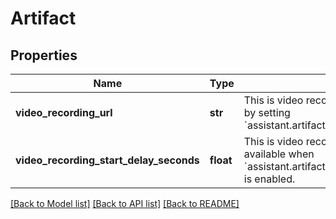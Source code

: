 # Artifact

## Properties
Name | Type | Description | Notes
------------ | ------------- | ------------- | -------------
**video_recording_url** | **str** | This is video recording url for the call. Enable by setting &#x60;assistant.artifactPlan.videoRecordingEnabled&#x60;. | [optional] 
**video_recording_start_delay_seconds** | **float** | This is video recording start delay in ms. Only available when &#x60;assistant.artifactPlan.videoRecordingEnabled&#x60; is enabled. | [optional] 

[[Back to Model list]](../README.md#documentation-for-models) [[Back to API list]](../README.md#documentation-for-api-endpoints) [[Back to README]](../README.md)

